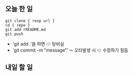 ## 오늘 한 일
```shall
git clone { reop url }
cd { repo }
git add rREADME.md
git push
```
- 'git add .'을 하면 ⇨ 탕비실
- 'git commit -m "message"' ⇨ 오타발생 시 ⇨ 수정하기 힘듬

## 내일 할 일